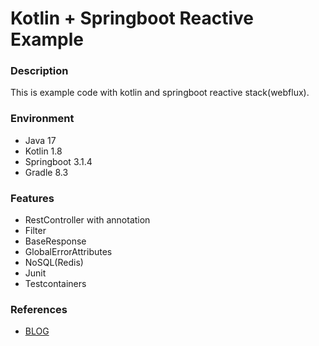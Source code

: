 # Kotlin + Springboot Reactive Example

### Description

This is example code with kotlin and springboot reactive stack(webflux).

### Environment

* Java 17
* Kotlin 1.8
* Springboot 3.1.4
* Gradle 8.3

### Features

* RestController with annotation
* Filter
* BaseResponse
* GlobalErrorAttributes
* NoSQL(Redis)
* Junit
* Testcontainers

### References

* [BLOG](https://basketdeveloper.tistory.com)

